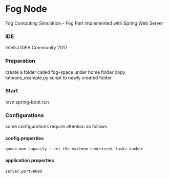 # Fog Node
Fog Computing Simulation - Fog Part
implemented with Spring Web Server

### IDE
IntelliJ IDEA Community 2017

### Preparation
create a folder called fog-space under home folder
copy kmeans_example.py script to newly created folder


### Start
mvn spring-boot:run


### Configurations
some configurations require attention as follows

#### config.properties
    queue.max_capacity : set the maximum concurrent tasks number 

#### application.properties
    server.port=8090
    